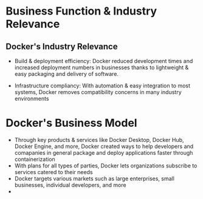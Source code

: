 # Business Function & Industry Relevance

## Docker's Industry Relevance

- Build & deployment efficiency:
Docker reduced development times and increased deployment numbers in
businesses thanks to lightweight & easy packaging and delivery of software.

- Infrastructure compliancy: With automation & easy integration
to most systems, Docker removes compatibility concerns
in many industry environments


# Docker's Business Model
- Through key products & services like Docker Desktop, Docker Hub, Docker Engine, and more, Docker created ways to help developers and comapanies in general package and deploy applications faster through containerization 
- With plans for all types of parties, Docker lets organizations subscribe to services catered to their needs 
- Docker targets various markets such as large enterprises, small businesses, individual developers, and more
- 

